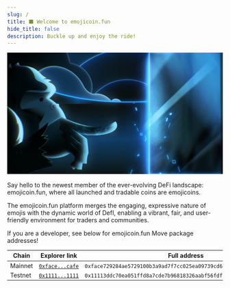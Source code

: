 ```yaml
---
slug: /
title: ⬛ Welcome to emojicoin.fun
hide_title: false
description: Buckle up and enjoy the ride!
---
```


![about](./about.png "about")

Say hello to the newest member of the ever-evolving DeFi landscape:
emojicoin.fun, where all launched and tradable coins are emojicoins.

The emojicoin.fun platform merges the engaging, expressive nature of emojis
with the dynamic world of DefI, enabling a vibrant, fair, and user-friendly
environment for traders and communities.

If you are a developer, see below for emojicoin.fun Move package addresses!

<!-- markdownlint-disable MD013 -->

| Chain   | Explorer link     | Full address                                                         |
| ------- | ----------------- | -------------------------------------------------------------------- |
| Mainnet | [`0xface...cafe`] | `0xface729284ae5729100b3a9ad7f7cc025ea09739cd6e7252aff0beb53619cafe` |
| Testnet | [`0x1111...1111`] | `0x11113ddc70ea051ffd8a7cde7b96818326aabf56fdfd47807f7700e2b46e1111` |

<!-- markdownlint-enable MD013 -->

[`0x1111...1111`]: https://explorer.aptoslabs.com/account/0x11113ddc70ea051ffd8a7cde7b96818326aabf56fdfd47807f7700e2b46e1111?network=testnet
[`0xface...cafe`]: https://explorer.aptoslabs.com/account/0xface729284ae5729100b3a9ad7f7cc025ea09739cd6e7252aff0beb53619cafe?network=mainnet
